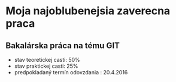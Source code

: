 ﻿# Moja najoblubenejsia zaverecna praca
## Bakalárska práca na tému GIT
- stav teoretickej casti: 50%
- stav praktickej casti: 25%
- predpokladaný termín odovzdania : 20.4.2016